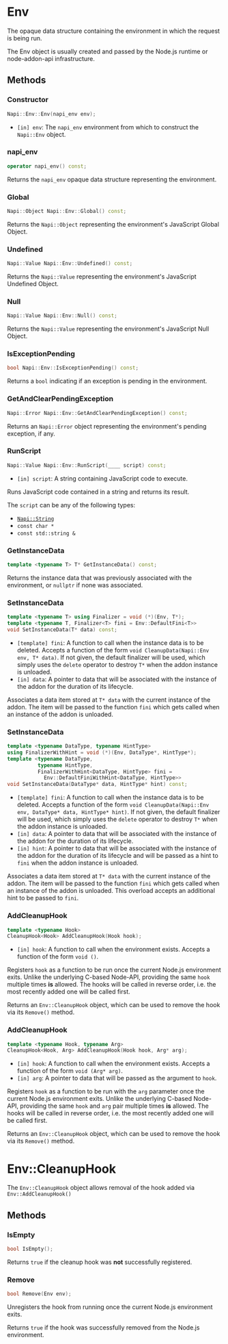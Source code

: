 # Env

The opaque data structure containing the environment in which the request is being run.

The Env object is usually created and passed by the Node.js runtime or node-addon-api infrastructure.

## Methods

### Constructor

```cpp
Napi::Env::Env(napi_env env);
```

- `[in] env`: The `napi_env` environment from which to construct the `Napi::Env` object.

### napi_env

```cpp
operator napi_env() const;
```

Returns the `napi_env` opaque data structure representing the environment.

### Global

```cpp
Napi::Object Napi::Env::Global() const;
```

Returns the `Napi::Object` representing the environment's JavaScript Global Object.

### Undefined

```cpp
Napi::Value Napi::Env::Undefined() const;
```

Returns the `Napi::Value` representing the environment's JavaScript Undefined Object.

### Null

```cpp
Napi::Value Napi::Env::Null() const;
```

Returns the `Napi::Value` representing the environment's JavaScript Null Object.

### IsExceptionPending

```cpp
bool Napi::Env::IsExceptionPending() const;
```

Returns a `bool` indicating if an exception is pending in the environment.

### GetAndClearPendingException

```cpp
Napi::Error Napi::Env::GetAndClearPendingException() const;
```

Returns an `Napi::Error` object representing the environment's pending exception, if any.

### RunScript

```cpp
Napi::Value Napi::Env::RunScript(____ script) const;
```
- `[in] script`: A string containing JavaScript code to execute.

Runs JavaScript code contained in a string and returns its result.

The `script` can be any of the following types:
- [`Napi::String`](string.md)
- `const char *`
- `const std::string &`

### GetInstanceData
```cpp
template <typename T> T* GetInstanceData() const;
```

Returns the instance data that was previously associated with the environment,
or `nullptr` if none was associated.

### SetInstanceData

```cpp
template <typename T> using Finalizer = void (*)(Env, T*);
template <typename T, Finalizer<T> fini = Env::DefaultFini<T>>
void SetInstanceData(T* data) const;
```

- `[template] fini`: A function to call when the instance data is to be deleted.
Accepts a function of the form `void CleanupData(Napi::Env env, T* data)`. If
not given, the default finalizer will be used, which simply uses the `delete`
operator to destroy `T*` when the addon instance is unloaded.
- `[in] data`: A pointer to data that will be associated with the instance of
the addon for the duration of its lifecycle.

Associates a data item stored at `T* data` with the current instance of the
addon. The item will be passed to the function `fini` which gets called when an
instance of the addon is unloaded.

### SetInstanceData

```cpp
template <typename DataType, typename HintType>
using FinalizerWithHint = void (*)(Env, DataType*, HintType*);
template <typename DataType,
          typename HintType,
          FinalizerWithHint<DataType, HintType> fini =
            Env::DefaultFiniWithHint<DataType, HintType>>
void SetInstanceData(DataType* data, HintType* hint) const;
```

- `[template] fini`: A function to call when the instance data is to be deleted.
Accepts a function of the form
`void CleanupData(Napi::Env env, DataType* data, HintType* hint)`. If not given,
the default finalizer will be used, which simply uses the `delete` operator to
destroy `T*` when the addon instance is unloaded.
- `[in] data`: A pointer to data that will be associated with the instance of
the addon for the duration of its lifecycle.
- `[in] hint`: A pointer to data that will be associated with the instance of
the addon for the duration of its lifecycle and will be passed as a hint to
`fini` when the addon instance is unloaded.

Associates a data item stored at `T* data` with the current instance of the
addon. The item will be passed to the function `fini` which gets called when an
instance of the addon is unloaded. This overload accepts an additional hint to
be passed to `fini`.

### AddCleanupHook

```cpp
template <typename Hook>
CleanupHook<Hook> AddCleanupHook(Hook hook);
```

- `[in] hook`: A function to call when the environment exists. Accepts a
  function of the form `void ()`.

Registers `hook` as a function to be run once the current Node.js environment
exits. Unlike the underlying C-based Node-API, providing the same `hook`
multiple times **is** allowed. The hooks will be called in reverse order, i.e.
the most recently added one will be called first.

Returns an `Env::CleanupHook` object, which can be used to remove the hook via
its `Remove()` method.

### AddCleanupHook

```cpp
template <typename Hook, typename Arg>
CleanupHook<Hook, Arg> AddCleanupHook(Hook hook, Arg* arg);
```

- `[in] hook`: A function to call when the environment exists. Accepts a
  function of the form `void (Arg* arg)`.
- `[in] arg`: A pointer to data that will be passed as the argument to `hook`.

Registers `hook` as a function to be run with the `arg` parameter once the
current Node.js environment exits. Unlike the underlying C-based Node-API,
providing the same `hook` and `arg` pair multiple times **is** allowed. The
hooks will be called in reverse order, i.e. the most recently added one will be
called first.

Returns an `Env::CleanupHook` object, which can be used to remove the hook via
its `Remove()` method.

# Env::CleanupHook

The `Env::CleanupHook` object allows removal of the hook added via
`Env::AddCleanupHook()`

## Methods

### IsEmpty

```cpp
bool IsEmpty();
```

Returns `true` if the cleanup hook was **not** successfully registered.

### Remove

```cpp
bool Remove(Env env);
```

Unregisters the hook from running once the current Node.js environment exits.

Returns `true` if the hook was successfully removed from the Node.js
environment.
